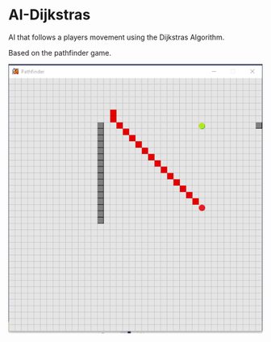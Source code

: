 # AI-Dijkstras
AI that follows a players movement using the Dijkstras Algorithm.

Based on the pathfinder game.


![alt text](https://github.com/BenjaminJStock/AI-Dijkstras/blob/master/77a98fb377bfcebf3fd11a08799784a8.png "Logo Title Text 1")
